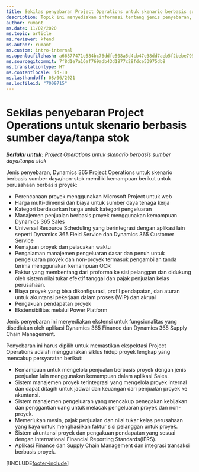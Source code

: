 ```yaml
---
title: Sekilas penyebaran Project Operations untuk skenario berbasis sumber daya/tanpa stok
description: Topik ini menyediakan informasi tentang jenis penyebaran, Project Operations untuk skenario berbasis sumber daya/non-stok.
author: rumant
ms.date: 11/02/2020
ms.topic: article
ms.reviewer: kfend
ms.author: rumant
ms.custom: intro-internal
ms.openlocfilehash: a66877471e584bc76ddfe508a5d4cb47e38dd7aeb5f2bebe795b41a1de462ef9
ms.sourcegitcommit: 7f8d1e7a16af769adb43d1877c28fdce53975db8
ms.translationtype: HT
ms.contentlocale: id-ID
ms.lasthandoff: 08/06/2021
ms.locfileid: "7009715"
---
```

# <a name="project-operations-for-resourcenon-stocked-based-scenarios-deployment-overview"></a>Sekilas penyebaran Project Operations untuk skenario berbasis sumber daya/tanpa stok

_**Berlaku untuk:** Project Operations untuk skenario berbasis sumber daya/tanpa stok_

Jenis penyebaran, Dynamics 365 Project Operations untuk skenario berbasis sumber daya/non-stok memiliki kemampuan berikut untuk perusahaan berbasis proyek:

- Perencanaan proyek menggunakan Microsoft Project untuk web
- Harga multi-dimensi dan biaya untuk sumber daya tenaga kerja
- Kategori berdasarkan harga untuk kategori pengeluaran
- Manajemen penjualan berbasis proyek menggunakan kemampuan Dynamics 365 Sales
- Universal Resource Scheduling yang berintegrasi dengan aplikasi lain seperti Dynamics 365 Field Service dan Dynamics 365 Customer Service
- Kemajuan proyek dan pelacakan waktu
- Pengalaman manajemen pengeluaran dasar dan penuh untuk pengeluaran proyek dan non-proyek termasuk pengambilan tanda terima menggunakan kemampuan OCR
- Faktur yang membentang dari proforma ke sisi pelanggan dan didukung oleh sistem nilai tukar efektif tanggal dan pajak penjualan kelas perusahaan.
- Biaya proyek yang bisa dikonfigurasi, profil pendapatan, dan aturan untuk akuntansi pekerjaan dalam proses (WIP) dan akrual
- Pengakuan pendapatan proyek
- Ekstensibilitas melalui Power Platform

Jenis penyebaran ini menyediakan ekstensi untuk fungsionalitas yang disediakan oleh aplikasi Dynamics 365 Finance dan Dynamics 365 Supply Chain Management.

Penyebaran ini harus dipilih untuk memastikan ekspektasi Project Operations adalah menggunakan siklus hidup proyek lengkap yang mencakup persyaratan berikut:

- Kemampuan untuk mengelola penjualan berbasis proyek dengan jenis penjualan lain menggunakan kemampuan dalam aplikasi Sales.
- Sistem manajemen proyek terintegrasi yang mengelola proyek internal dan dapat ditagih untuk jadwal dan keuangan dari penjualan proyek ke akuntansi.
- Sistem manajemen pengeluaran yang mencakup penegakan kebijakan dan penggantian uang untuk melacak pengeluaran proyek dan non-proyek.
- Memerlukan mesin, pajak penjualan dan nilai tukar kelas perusahaan yang kaya untuk menghasilkan faktur sisi pelanggan untuk proyek.
- Sistem akuntansi proyek dan pengakuan pendapatan yang sesuai dengan International Financial Reporting Standards(IFRS).
- Aplikasi Finance dan Supply Chain Management dan integrasi transaksi berbasis proyek.


[!INCLUDE[footer-include](../includes/footer-banner.md)]